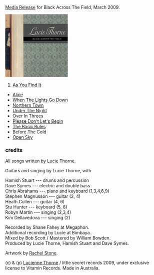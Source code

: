 <!--| ## Black Across The Field |-->

[Media Release][25] for Black Across The Field, March 2009.  

![Black Across The Field][8]

1.  [As You Find It][9]
-   [Alice][10]
-   [When The Lights Go Down][11]
-   [Northern Town][12]
-   [Under The Night][13]
-   [Over In Threes][14]
-   [Please Don't Let's Begin][15]
-   [The Basic Rules][16]
-   [Before The Cold][17]
-   [Open Sky][18]

  [8]: data/image/cover/black-across-the-field.jpg
  [9]: ?p=songs/as-you-find-it
  [10]: ?p=songs/alice
  [11]: ?p=songs/when-the-lights-go-down
  [12]: ?p=songs/northern-town
  [13]: ?p=songs/under-the-night
  [14]: ?p=songs/over-in-threes
  [15]: ?p=songs/please-dont-lets-begin
  [16]: ?p=songs/the-basic-rules
  [17]: ?p=songs/before-the-cold
  [18]: ?p=songs/open-sky

### credits

All songs written by Lucie Thorne.

Guitars and singing by Lucie Thorne, with  

Hamish Stuart --- drums and percussion  
Dave Symes --- electric and double bass  
Chris Abrahams --- piano and keyboard (1,3,4,6,9)  
Stephen Magnusson --- guitar (2, 4)  
Heath Cullen --- guitar (4, 6)  
Stu Hunter --- keyboard (5, 8)  
Robyn Martin --- singing (2,3,4)  
Kim Dellavedova --- singing (2)  

Recorded by Shane Fahey at Megaphon.  
Additional recording by Lucie at Bimbaya.  
Mixed by Bob Scott / Mastered by William Bowden.  
Produced by Lucie Thorne, Hamish Stuart and Dave Symes.  

Artwork by [Rachel Stone][19].

  [19]: http://www.rachelstone.com

\(c) & (p) [Lucienne Thorne][24] / little secret records 2009, under
exclusive license to Vitamin Records.  Made in Australia.

  [24]: http://www.luciethorne.com
  [25]: data/pr/LucieThorneBATFMediaRelease.pdf
